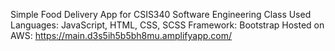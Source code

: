 Simple Food Delivery App for CSIS340 Software Engineering Class
Used Languages:
JavaScript, HTML, CSS, SCSS
Framework:
Bootstrap
Hosted on AWS:
https://main.d3s5ih5b5bh8mu.amplifyapp.com/
